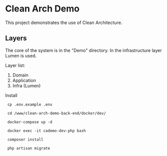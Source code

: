
# Clean Arch Demo

This project demonstrates the use of Clean Architecture.

## Layers

The core of the system is in the "Demo" directory. In the infrastructure layer Lumen is used. 

Layer list:

1. Domain
2. Application
3. Infra (Lumen)

Install

```
 cp .env.example .env

 cd /www/clean-arch-demo-back-end/docker/dev/
 
 docker-compose up -d
 
 docker exec -it cademo-dev-php bash
 
 composer install
 
 php artisan migrate

```

    
